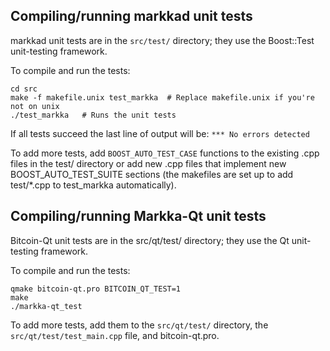 Compiling/running markkad unit tests
------------------------------------

markkad unit tests are in the `src/test/` directory; they
use the Boost::Test unit-testing framework.

To compile and run the tests:

	cd src
	make -f makefile.unix test_markka  # Replace makefile.unix if you're not on unix
	./test_markka   # Runs the unit tests

If all tests succeed the last line of output will be:
`*** No errors detected`

To add more tests, add `BOOST_AUTO_TEST_CASE` functions to the existing
.cpp files in the test/ directory or add new .cpp files that
implement new BOOST_AUTO_TEST_SUITE sections (the makefiles are
set up to add test/*.cpp to test_markka automatically).


Compiling/running Markka-Qt unit tests
---------------------------------------

Bitcoin-Qt unit tests are in the src/qt/test/ directory; they
use the Qt unit-testing framework.

To compile and run the tests:

	qmake bitcoin-qt.pro BITCOIN_QT_TEST=1
	make
	./markka-qt_test

To add more tests, add them to the `src/qt/test/` directory,
the `src/qt/test/test_main.cpp` file, and bitcoin-qt.pro.
